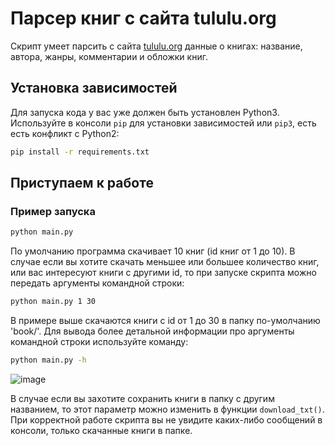 # Парсер книг с сайта tululu.org
Скрипт умеет парсить с сайта [tululu.org](https://tululu.org/) данные о книгах: название, автора, жанры, комментарии и обложки книг.

## Установка зависимостей
Для запуска кода у вас уже должен быть установлен Python3.
Используйте в консоли `pip` для установки зависимостей или `pip3`, есть есть конфликт с Python2:
```bash
pip install -r requirements.txt
```
## Приступаем к работе

### Пример запуска
```bash
python main.py
```

По умолчанию программа скачивает 10 книг (id книг от 1 до 10).
В случае если вы хотите скачать меньшее или большее количество книг, или вас интересуют книги с другими id, то при запуске скрипта можно передать аргументы командной строки:
```bash
python main.py 1 30
```
В примере выше скачаются книги с id от 1 до 30 в папку по-умолчанию 'book/'.
Для вывода более детальной информации про аргументы командной строки используйте команду:
```bash
python main.py -h
```
![image](https://user-images.githubusercontent.com/42252541/187077064-09337d8f-0cdd-408a-82e1-786858d28163.png)

В случае если вы захотите сохранить книги в папку с другим названием, то этот параметр можно изменить в функции `download_txt()`.
При корректной работе скрипта вы не увидите каких-либо сообщений в консоли, только скачанные книги в папке. 
